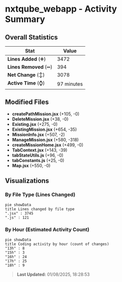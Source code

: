 # nxtqube_webapp - Activity Summary 

## Overall Statistics

| Stat                   | Value                                                             |
| ---------------------- | ----------------------------------------------------------------- |
| **Lines Added** (➕)   | 3472                                          |
| **Lines Removed** (➖) | 394                                        |
| **Net Change** (↕)    | 3078                |
| **Active Time** (⌚)   | 97 minutes |


## Modified Files
- **createPathMission.jsx** (+105, -0)
- **DeleteMission.jsx** (+38, -0)
- **Existing.jsx** (+275, -0)
- **ExistingMission.jsx** (+654, -35)
- **MissionInfo.jsx** (+507, -2)
- **ManageMission.jsx** (+580, -318)
- **createMissionHome.jsx** (+499, -0)
- **TabContext.jsx** (+143, -39)
- **tabStateUtils.js** (+96, -0)
- **tabConstants.js** (+25, -0)
- **Map.jsx** (+550, -0)

## Visualizations

### By File Type (Lines Changed)

```mermaid
pie showData
title Lines changed by file type
".jsx" : 3745
".js" : 121
```

### By Hour (Estimated Activity Count)

```mermaid
pie showData
title Coding activity by hour (count of changes)
"13h" : 8
"15h" : 3
"16h" : 24
"17h" : 25
"18h" : 9
```


> **Last Updated:** 01/08/2025, 18:28:53